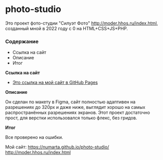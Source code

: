 # photo-studio

Это проект фото-студии "Силуэт Фото" http://moder.hhos.ru/index.html, созданный мной в 2022 году с 0 на HTML+CSS+JS+PHP.

### Содержание
* Ссылка на сайт
* Описание
* Итог

**Ссылка на сайт**

* [Это ссылка на мой сайт в GitHub Pages](https://numarta.github.io/photo-studio/)

**Описание**

Он сделан по макету в Figma, сайт полностью адаптивен на разрешениях до 320px и даже ниже, выглядит хорошо на самых распространённых разрешениях экранов.
Этот проект достаточно прост, для верстки использовался только флекс, без гридов.

**Итог**

Все проверено на ошибки.

Мой сайт:
https://numarta.github.io/photo-studio/
http://moder.hhos.ru/index.html
